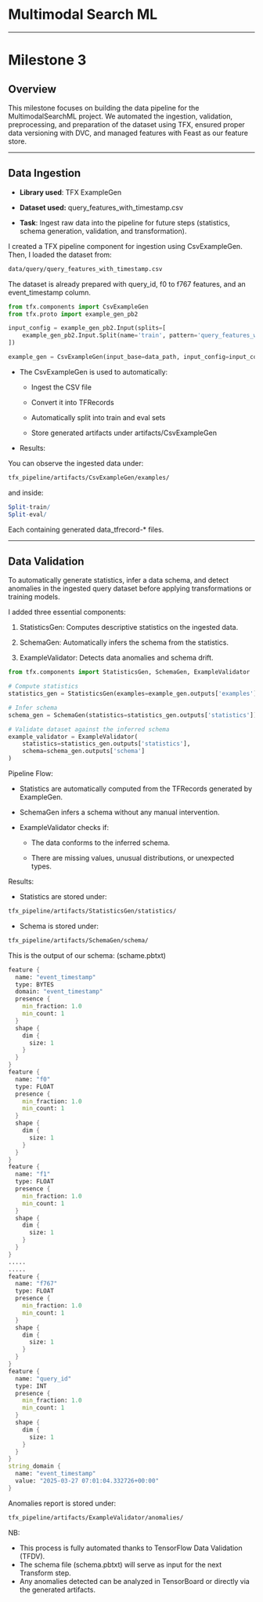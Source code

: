 
# Multimodal Search ML

---

# Milestone 3

## Overview

This milestone focuses on building the data pipeline for the MultimodalSearchML project. We automated the ingestion, validation, preprocessing, and preparation of the dataset using TFX, ensured proper data versioning with DVC, and managed features with Feast as our feature store.

---

## Data Ingestion

- **Library used**: TFX ExampleGen

- **Dataset used:** query_features_with_timestamp.csv

- **Task**: Ingest raw data into the pipeline for future steps (statistics, schema generation, validation, and transformation).

I created a TFX pipeline component for ingestion using CsvExampleGen. Then, I loaded the dataset from:

```bash
data/query/query_features_with_timestamp.csv
```

The dataset is already prepared with query_id, f0 to f767 features, and an event_timestamp column.

```python
from tfx.components import CsvExampleGen
from tfx.proto import example_gen_pb2

input_config = example_gen_pb2.Input(splits=[
    example_gen_pb2.Input.Split(name='train', pattern='query_features_with_timestamp.csv'),
])

example_gen = CsvExampleGen(input_base=data_path, input_config=input_config)
```

- The CsvExampleGen is used to automatically:

	- Ingest the CSV file

	- Convert it into TFRecords

	- Automatically split into train and eval sets

	- Store generated artifacts under artifacts/CsvExampleGen

- Results:

You can observe the ingested data under:

```bash
tfx_pipeline/artifacts/CsvExampleGen/examples/
```

and inside:

```mathematica
Split-train/
Split-eval/
```

Each containing generated data_tfrecord-* files.

---

## Data Validation 

To automatically generate statistics, infer a data schema, and detect anomalies in the ingested query dataset before applying transformations or training models.

I added three essential components:

1. StatisticsGen: Computes descriptive statistics on the ingested data.

2. SchemaGen: Automatically infers the schema from the statistics.

3. ExampleValidator: Detects data anomalies and schema drift.

```python
from tfx.components import StatisticsGen, SchemaGen, ExampleValidator

# Compute statistics
statistics_gen = StatisticsGen(examples=example_gen.outputs['examples'])

# Infer schema
schema_gen = SchemaGen(statistics=statistics_gen.outputs['statistics'])

# Validate dataset against the inferred schema
example_validator = ExampleValidator(
    statistics=statistics_gen.outputs['statistics'],
    schema=schema_gen.outputs['schema']
)
```

Pipeline Flow:

- Statistics are automatically computed from the TFRecords generated by ExampleGen.

- SchemaGen infers a schema without any manual intervention.

- ExampleValidator checks if:

    - The data conforms to the inferred schema.

    - There are missing values, unusual distributions, or unexpected types.

Results:

- Statistics are stored under:

```bash
tfx_pipeline/artifacts/StatisticsGen/statistics/
```

- Schema is stored under:

```bash
tfx_pipeline/artifacts/SchemaGen/schema/
```

This is the output of our schema: (schame.pbtxt)

```mathematica
feature {
  name: "event_timestamp"
  type: BYTES
  domain: "event_timestamp"
  presence {
    min_fraction: 1.0
    min_count: 1
  }
  shape {
    dim {
      size: 1
    }
  }
}
feature {
  name: "f0"
  type: FLOAT
  presence {
    min_fraction: 1.0
    min_count: 1
  }
  shape {
    dim {
      size: 1
    }
  }
}
feature {
  name: "f1"
  type: FLOAT
  presence {
    min_fraction: 1.0
    min_count: 1
  }
  shape {
    dim {
      size: 1
    }
  }
}
.....
.....
feature {
  name: "f767"
  type: FLOAT
  presence {
    min_fraction: 1.0
    min_count: 1
  }
  shape {
    dim {
      size: 1
    }
  }
}
feature {
  name: "query_id"
  type: INT
  presence {
    min_fraction: 1.0
    min_count: 1
  }
  shape {
    dim {
      size: 1
    }
  }
}
string_domain {
  name: "event_timestamp"
  value: "2025-03-27 07:01:04.332726+00:00"
}
```

Anomalies report is stored under:

```bash
tfx_pipeline/artifacts/ExampleValidator/anomalies/
```

NB:

- This process is fully automated thanks to TensorFlow Data Validation (TFDV).
- The schema file (schema.pbtxt) will serve as input for the next Transform step.
- Any anomalies detected can be analyzed in TensorBoard or directly via the generated artifacts.




